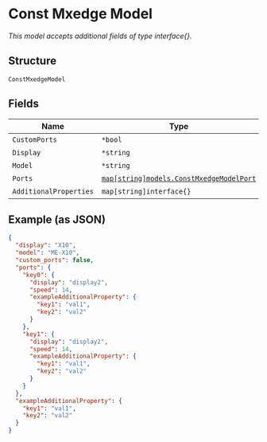 
# Const Mxedge Model

*This model accepts additional fields of type interface{}.*

## Structure

`ConstMxedgeModel`

## Fields

| Name | Type | Tags | Description |
|  --- | --- | --- | --- |
| `CustomPorts` | `*bool` | Optional | - |
| `Display` | `*string` | Optional | - |
| `Model` | `*string` | Optional | - |
| `Ports` | [`map[string]models.ConstMxedgeModelPort`](../../doc/models/const-mxedge-model-port.md) | Optional | - |
| `AdditionalProperties` | `map[string]interface{}` | Optional | - |

## Example (as JSON)

```json
{
  "display": "X10",
  "model": "ME-X10",
  "custom_ports": false,
  "ports": {
    "key0": {
      "display": "display2",
      "speed": 14,
      "exampleAdditionalProperty": {
        "key1": "val1",
        "key2": "val2"
      }
    },
    "key1": {
      "display": "display2",
      "speed": 14,
      "exampleAdditionalProperty": {
        "key1": "val1",
        "key2": "val2"
      }
    }
  },
  "exampleAdditionalProperty": {
    "key1": "val1",
    "key2": "val2"
  }
}
```

